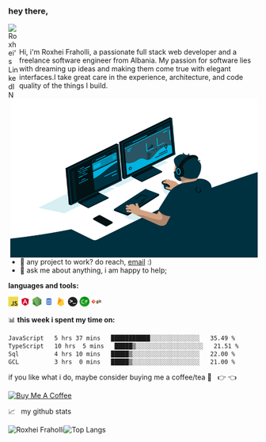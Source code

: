 ### hey there,

<a href="https://www.linkedin.com/in/roxhei-fraholli-656576159/">
  <img align="left" alt="Roxhei's LinkedIN" width="22px" src="https://raw.githubusercontent.com/peterthehan/peterthehan/master/assets/linkedin.svg" />
</a>
</br>


<br />

Hi, i'm Roxhei Fraholli, a passionate full stack web developer and a freelance software engineer from Albania. My passion for software lies with dreaming up ideas and making them come true with elegant interfaces.I take great care in the experience, architecture, and code quality of the things I build.



<img align="right" alt="GIF" src="https://github.com/edyrkaj/edyrkaj/blob/main/coding.gif?raw=true" width="500" height="320" />

- 💼 any project to work? do reach, [email](mailto:roxheifraholli1@gmail.com) :)
- 💬 ask me about anything, i am happy to help;

**languages and tools:**

<code><img height="20" src="https://raw.githubusercontent.com/github/explore/80688e429a7d4ef2fca1e82350fe8e3517d3494d/topics/javascript/javascript.png"></code>
<code><img height="20" src="https://raw.githubusercontent.com/github/explore/80688e429a7d4ef2fca1e82350fe8e3517d3494d/topics/angular/angular.png"></code>
<code><img height="20" src="https://raw.githubusercontent.com/github/explore/80688e429a7d4ef2fca1e82350fe8e3517d3494d/topics/nodejs/nodejs.png"></code>
<code><img height="20" src="https://raw.githubusercontent.com/github/explore/80688e429a7d4ef2fca1e82350fe8e3517d3494d/topics/sql/sql.png"></code>
<code><img height="20" src="https://raw.githubusercontent.com/github/explore/80688e429a7d4ef2fca1e82350fe8e3517d3494d/topics/firebase/firebase.png"></code>
<code><img height="20" src="https://raw.githubusercontent.com/github/explore/80688e429a7d4ef2fca1e82350fe8e3517d3494d/topics/terminal/terminal.png"></code>
<code><img height="20" src="https://raw.githubusercontent.com/github/explore/80688e429a7d4ef2fca1e82350fe8e3517d3494d/topics/csharp/csharp.png"></code>
<code><img height="20" src="https://raw.githubusercontent.com/github/explore/80688e429a7d4ef2fca1e82350fe8e3517d3494d/topics/git/git.png"></code>
<!-- <code><img height="20" src="https://raw.githubusercontent.com/github/explore/80688e429a7d4ef2fca1e82350fe8e3517d3494d/topics/mysql/mysql.png"></code> -->
<!-- <code><img height="20" src="https://raw.githubusercontent.com/github/explore/80688e429a7d4ef2fca1e82350fe8e3517d3494d/topics/cpp/cpp.png"></code> -->
<!-- <code><img height="20" src="https://raw.githubusercontent.com/github/explore/5c058a388828bb5fde0bcafd4bc867b5bb3f26f3/topics/graphql/graphql.png"></code> -->

📊&nbsp;**this week i spent my time on:**

<!--START_SECTION:waka-->

```text
JavaScript   5 hrs 37 mins   ███████████░░░░░░░░░░░░░░   35.49 %
TypeScript   10 hrs  5 mins   █████▒░░░░░░░░░░░░░░░░░░░   21.51 %
Sql          4 hrs 10 mins   █████▒░░░░░░░░░░░░░░░░░░░   22.00 %
GCL          3 hrs  0 mins   █████▒░░░░░░░░░░░░░░░░░░░   21.00 %
```

<!--END_SECTION:waka-->

if you like what i do, maybe consider buying me a coffee/tea 🥺 &nbsp; 👉 👈

<a href="https://www.buymeacoffee.com/roxheifraholli" target="_blank">
  <img src="https://cdn.buymeacoffee.com/buttons/v2/default-red.png" alt="Buy Me A Coffee" width="150" >
</a>


📈 &nbsp; my github stats

<p align="center">
<img align="left" src="https://github-readme-stats.vercel.app/api?username=roxheifraholli1&count_private=true&show_icons=true&theme=swift" alt="Roxhei Fraholli" />

![Top Langs](https://github-readme-stats.vercel.app/api/top-langs/?username=roxheifraholli1)
 
